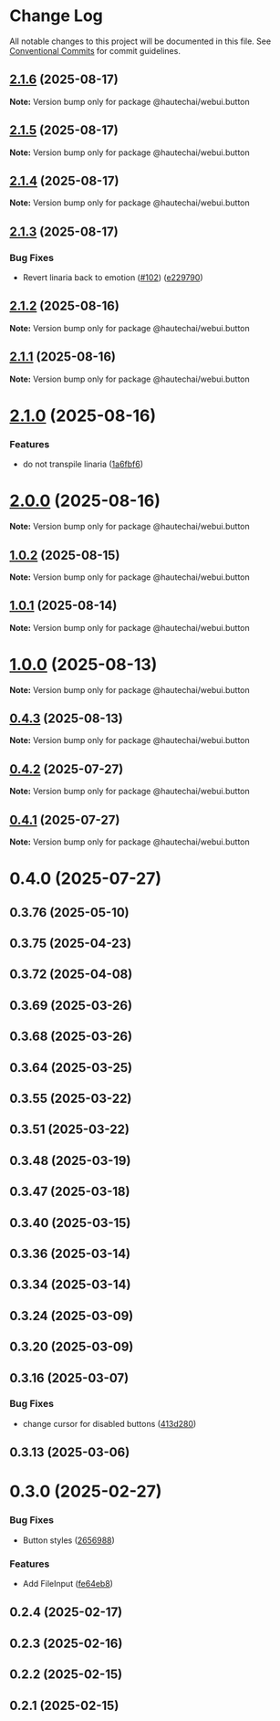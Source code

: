 # Change Log

All notable changes to this project will be documented in this file.
See [Conventional Commits](https://conventionalcommits.org) for commit guidelines.

## [2.1.6](https://github.com/HautechAI/webui/compare/@hautechai/webui.button@2.1.5...@hautechai/webui.button@2.1.6) (2025-08-17)

**Note:** Version bump only for package @hautechai/webui.button

## [2.1.5](https://github.com/HautechAI/webui/compare/@hautechai/webui.button@2.1.4...@hautechai/webui.button@2.1.5) (2025-08-17)

**Note:** Version bump only for package @hautechai/webui.button

## [2.1.4](https://github.com/HautechAI/webui/compare/@hautechai/webui.button@2.1.3...@hautechai/webui.button@2.1.4) (2025-08-17)

**Note:** Version bump only for package @hautechai/webui.button

## [2.1.3](https://github.com/HautechAI/webui/compare/@hautechai/webui.button@2.1.2...@hautechai/webui.button@2.1.3) (2025-08-17)

### Bug Fixes

- Revert linaria back to emotion ([#102](https://github.com/HautechAI/webui/issues/102)) ([e229790](https://github.com/HautechAI/webui/commit/e229790dae8eba4b3037bbe41365e5a73ab7f6dc))

## [2.1.2](https://github.com/HautechAI/webui/compare/@hautechai/webui.button@2.1.1...@hautechai/webui.button@2.1.2) (2025-08-16)

**Note:** Version bump only for package @hautechai/webui.button

## [2.1.1](https://github.com/HautechAI/webui/compare/@hautechai/webui.button@2.1.0...@hautechai/webui.button@2.1.1) (2025-08-16)

**Note:** Version bump only for package @hautechai/webui.button

# [2.1.0](https://github.com/HautechAI/webui/compare/@hautechai/webui.button@1.0.2...@hautechai/webui.button@2.1.0) (2025-08-16)

### Features

- do not transpile linaria ([1a6fbf6](https://github.com/HautechAI/webui/commit/1a6fbf6353a0e5028040006b5045170cf83f1ba0))

# [2.0.0](https://github.com/HautechAI/webui/compare/@hautechai/webui.button@1.0.2...@hautechai/webui.button@2.0.0) (2025-08-16)

**Note:** Version bump only for package @hautechai/webui.button

## [1.0.2](https://github.com/HautechAI/webui/compare/@hautechai/webui.button@1.0.1...@hautechai/webui.button@1.0.2) (2025-08-15)

**Note:** Version bump only for package @hautechai/webui.button

## [1.0.1](https://github.com/HautechAI/webui/compare/@hautechai/webui.button@1.0.0...@hautechai/webui.button@1.0.1) (2025-08-14)

**Note:** Version bump only for package @hautechai/webui.button

# [1.0.0](https://github.com/HautechAI/webui/compare/@hautechai/webui.button@0.4.3...@hautechai/webui.button@1.0.0) (2025-08-13)

**Note:** Version bump only for package @hautechai/webui.button

## [0.4.3](https://github.com/HautechAI/webui/compare/@hautechai/webui.button@0.4.2...@hautechai/webui.button@0.4.3) (2025-08-13)

**Note:** Version bump only for package @hautechai/webui.button

## [0.4.2](https://github.com/HautechAI/webui/compare/@hautechai/webui.button@0.4.1...@hautechai/webui.button@0.4.2) (2025-07-27)

**Note:** Version bump only for package @hautechai/webui.button

## [0.4.1](https://github.com/HautechAI/webui/compare/@hautechai/webui.button@0.4.0...@hautechai/webui.button@0.4.1) (2025-07-27)

**Note:** Version bump only for package @hautechai/webui.button

# 0.4.0 (2025-07-27)

## 0.3.76 (2025-05-10)

## 0.3.75 (2025-04-23)

## 0.3.72 (2025-04-08)

## 0.3.69 (2025-03-26)

## 0.3.68 (2025-03-26)

## 0.3.64 (2025-03-25)

## 0.3.55 (2025-03-22)

## 0.3.51 (2025-03-22)

## 0.3.48 (2025-03-19)

## 0.3.47 (2025-03-18)

## 0.3.40 (2025-03-15)

## 0.3.36 (2025-03-14)

## 0.3.34 (2025-03-14)

## 0.3.24 (2025-03-09)

## 0.3.20 (2025-03-09)

## 0.3.16 (2025-03-07)

### Bug Fixes

- change cursor for disabled buttons ([413d280](https://github.com/HautechAI/webui/commit/413d280bf83b04631f82ae76b0c8ad961d1abb65))

## 0.3.13 (2025-03-06)

# 0.3.0 (2025-02-27)

### Bug Fixes

- Button styles ([2656988](https://github.com/HautechAI/webui/commit/2656988763cfa46585598d7a8840805249487753))

### Features

- Add FileInput ([fe64eb8](https://github.com/HautechAI/webui/commit/fe64eb8b167361fdf3b7eda2ebed135802ba74bf))

## 0.2.4 (2025-02-17)

## 0.2.3 (2025-02-16)

## 0.2.2 (2025-02-15)

## 0.2.1 (2025-02-15)
